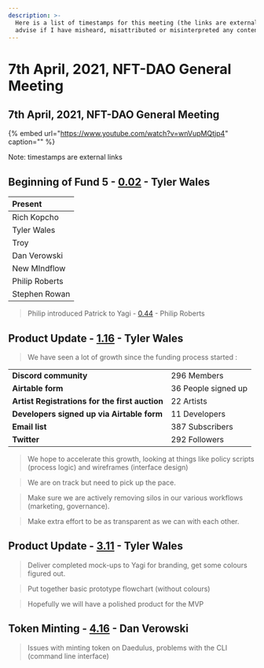 ```yaml
---
description: >-
  Here is a list of timestamps for this meeting (the links are external). Please
  advise if I have misheard, misattributed or misinterpreted any content
---
```


# 7th April, 2021, NFT-DAO General Meeting

## 7th April, 2021, NFT-DAO General Meeting

{% embed url="https://www.youtube.com/watch?v=wnVupMQtjp4" caption="" %}

Note: timestamps are external links

## Beginning of Fund 5 - [0.02](https://youtu.be/wnVupMQtjp4) - Tyler Wales

| Present |
| :--- |
| Rich Kopcho |
| Tyler Wales |
| Troy |
| Dan Verowski|
| New MIndflow |
| Philip Roberts |
| Stephen Rowan |

> Philip introduced Patrick to Yagi - [0.44](https://youtu.be/wnVupMQtjp4?t=44) - Philip Roberts

## Product Update - [1.16](https://youtu.be/wnVupMQtjp4?t=76) - Tyler Wales

> We have seen a lot of growth since the funding process started :

| | |
|---|---|
| **Discord community** | 296 Members |
| **Airtable form** | 36 People signed up |
| **Artist Registrations for the first auction** | 22 Artists |
| **Developers signed up via Airtable form** | 11 Developers|
| **Email list** | 387 Subscribers |
| **Twitter** | 292 Followers |

> We hope to accelerate this growth, looking at things like policy scripts (process logic) and wireframes (interface design)

> We are on track but need to pick up the pace.

> Make sure we are actively removing silos in our various workflows (marketing, governance).

> Make extra effort to be as transparent as we can with each other.


## Product Update - [3.11](https://youtu.be/wnVupMQtjp4?t=191) - Tyler Wales

> Deliver completed mock-ups to Yagi for branding, get some colours figured out. 

> Put together basic prototype flowchart (without colours)

> Hopefully we will have a polished product for the MVP

## Token Minting - [4.16](https://youtu.be/wnVupMQtjp4?t=256) - Dan Verowski

> Issues with minting token on Daedulus, problems with the CLI (command line interface)

